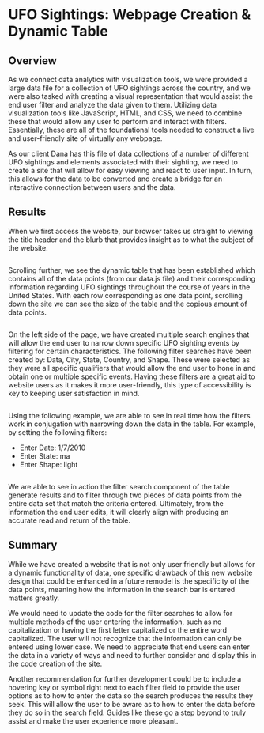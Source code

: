 # UFO Sightings: Webpage Creation & Dynamic Table

## Overview
As we connect data analytics with visualization tools, we were provided a large data file for a collection of UFO sightings across the country, and we were also tasked with creating a visual representation that would assist the end user filter and analyze the data given to them. Utilizing data visualization tools like JavaScript, HTML, and CSS, we need to combine these that would allow any user to perform and interact with filters. Essentially, these are all of the foundational tools needed to construct a live and user-friendly site of virtually any webpage.

As our client Dana has this file of data collections of a number of different UFO sightings and elements associated with their sighting, we need to create a site that will allow for easy viewing and react to user input. In turn, this allows for the data to be converted and create a bridge for an interactive connection between users and the data. 

## Results
When we first access the website, our browser takes us straight to viewing the title header and the blurb that provides insight as to what the subject of the website.

![]()

Scrolling further, we see the dynamic table that has been established which contains all of the data points (from our data.js file) and their corresponding information regarding UFO sightings throughout the course of years in the United States. With each row corresponding as one data point, scrolling down the site we can see the size of the table and the copious amount of data points.

![]()

On the left side of the page, we have created multiple search engines that will allow the end user to narrow down specific UFO sighting events by filtering for certain characteristics. The following filter searches have been created by: Data, City, State, Country, and Shape. These were selected as they were all specific qualifiers that would allow the end user to hone in and obtain one or multiple specific events. Having these filters are a great aid to website users as it makes it more user-friendly, this type of accessibility is key to keeping user satisfaction in mind.  

![]()

Using the following example, we are able to see in real time how the filters work in conjugation with narrowing down the data in the table. For example, by setting the following filters:

- Enter Date: 1/7/2010
- Enter State: ma
- Enter Shape: light

![]()

We are able to see in action the filter search component of the table generate results and to filter through two pieces of data points from the entire data set that match the criteria entered. Ultimately, from the information the end user edits, it will clearly align with producing an accurate read and return of the table. 

## Summary
While we have created a website that is not only user friendly but allows for a dynamic functionality of data, one specific drawback of this new website design that could be enhanced in a future remodel is the specificity of the data points, meaning how the information in the search bar is entered matters greatly. 

We would need to update the code for the filter searches to allow for multiple methods of the user entering the information, such as no capitalization or having the first letter capitalized or the entire word capitalized. The user will not recognize that the information can only be entered using lower case. We need to appreciate that end users can enter the data in a variety of ways and need to further consider and display this in the code creation of the site. 

Another recommendation for further development could be to include a hovering key or symbol right next to each filter field to provide the user options as to how to enter the data so the search produces the results they seek. This will allow the user to be aware as to how to enter the data before they do so in the search field. Guides like these go a step beyond to truly assist and make the user experience more pleasant. 
